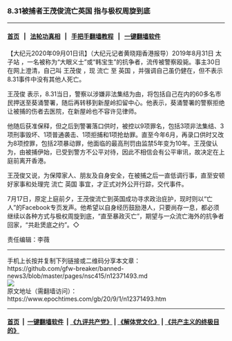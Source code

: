 ### 8.31被捕者王茂俊流亡英国 指与极权周旋到底
------------------------

#### [首页](https://github.com/gfw-breaker/banned-news3/blob/master/README.md) &nbsp;&nbsp;|&nbsp;&nbsp; [法轮功真相](https://github.com/begood0513/basic/blob/master/README.md)  &nbsp;&nbsp;|&nbsp;&nbsp; [手把手翻墙教程](https://github.com/gfw-breaker/guides/wiki)  &nbsp;&nbsp;|&nbsp;&nbsp; [一键翻墙软件](https://github.com/gfw-breaker/nogfw/blob/master/README.md)  



<div><p>
 【大纪元2020年09月01日讯】（大纪元记者黄晓翔香港报导）2019年8月31日
 <ok href="https://www.epochtimes.com/gb/tag/%E5%A4%AA%E5%AD%90%E7%AB%99.html">
  太子站
 </ok>
 ，一名被称为“大眼义士”或“韩宝生”的抗争者，流传被警察殴毙。事主30日在网上澄清，自己叫
 <ok href="https://www.epochtimes.com/gb/tag/%E7%8E%8B%E8%8C%82%E4%BF%8A.html">
  王茂俊
 </ok>
 ，现
 <ok href="https://www.epochtimes.com/gb/tag/%E6%B5%81%E4%BA%A1.html">
  流亡
 </ok>
 至
 <ok href="https://www.epochtimes.com/gb/tag/%E8%8B%B1%E5%9B%BD.html">
  英国
 </ok>
 ，并强调自己虽仍健在，但不表示8.31事件中没有其他人死亡。
</p>
<p>
 <ok href="https://www.epochtimes.com/gb/tag/%E7%8E%8B%E8%8C%82%E4%BF%8A.html">
  王茂俊
 </ok>
 表示，8.31当日，警察以涉嫌非法集结为由，将包括自己在内的60多名市民押送至葵涌警署，随后再转移到新屋岭扣留中心。他表示，葵涌警署的警察拒绝让被捕的伤者去医院，在新屋岭也不容许见律师。
</p>
<p>
 他随后获准保释，但之后到警署落口供时，被控以9项罪名，包括3项非法集结、3项刑事毁坏、1项普通袭击、1项拒捕和1项抢劫罪。直至今年6月，再录口供时又改为8项控罪，包括2项暴动罪，他面临的最高刑罚由监禁5年变为10年。王茂俊认为，由被捕伊始，已受到警方不公平对待，因此不相信会有公平审讯，故决定在上庭前离开香港。
</p>
<p>
 王茂俊又说，为保障家人、朋友及自身安全，在被捕之后一直低调行事，直至安顿好家事和处理完
 <ok href="https://www.epochtimes.com/gb/tag/%E6%B5%81%E4%BA%A1.html">
  流亡
 </ok>
 <ok href="https://www.epochtimes.com/gb/tag/%E8%8B%B1%E5%9B%BD.html">
  英国
 </ok>
 事宜，才正式对外公开行踪，交代事件。
</p>
<p>
 7月17日，原定上庭前夕，王茂俊流亡到英国成功寻求政治庇护，现时则以“亡人”的Facebook专页发声。他希望以自身经历鼓励港人，只要尚存一息，都必须继续以各种方式与极权周旋到底，“直至暴政灭亡”，期望与一众流亡海外的抗争者回家，“共赴煲底之约”。◇
</p>
<p>
 责任编辑：李薇
</p>
</div>
<hr/>
手机上长按并复制下列链接或二维码分享本文章：<br/>
https://github.com/gfw-breaker/banned-news3/blob/master/pages/nsc415/n12371493.md <br/>
<a href='https://github.com/gfw-breaker/banned-news3/blob/master/pages/nsc415/n12371493.md'><img src='https://github.com/gfw-breaker/banned-news3/blob/master/pages/nsc415/n12371493.md.png'/></a> <br/>
原文地址（需翻墙访问）：https://www.epochtimes.com/gb/20/9/1/n12371493.htm


------------------------
#### [首页](https://github.com/gfw-breaker/banned-news3/blob/master/README.md) &nbsp;|&nbsp; [一键翻墙软件](https://github.com/gfw-breaker/nogfw/blob/master/README.md) &nbsp;| [《九评共产党》](https://github.com/gfw-breaker/9ping.md/blob/master/README.md#九评之一评共产党是什么) | [《解体党文化》](https://github.com/gfw-breaker/jtdwh.md/blob/master/README.md) | [《共产主义的终极目的》](https://github.com/gfw-breaker/gczydzjmd.md/blob/master/README.md)


<img src='http://gfw-breaker.win/banned-news3/pages/nsc415/n12371493.md' width='0px' height='0px'/>